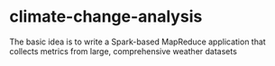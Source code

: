 # climate-change-analysis
The basic idea is to write a Spark-based MapReduce application that collects metrics from large, comprehensive weather datasets
